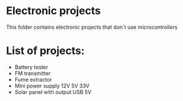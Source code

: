# Electronic projects
This folder contains electronic projects that don`t use microcontrollers

# List of projects:
- Battery tester
- FM transmitter
- Fume extractor
- Mini power supply 12V 5V 33V
- Solar panel with output USB 5V
